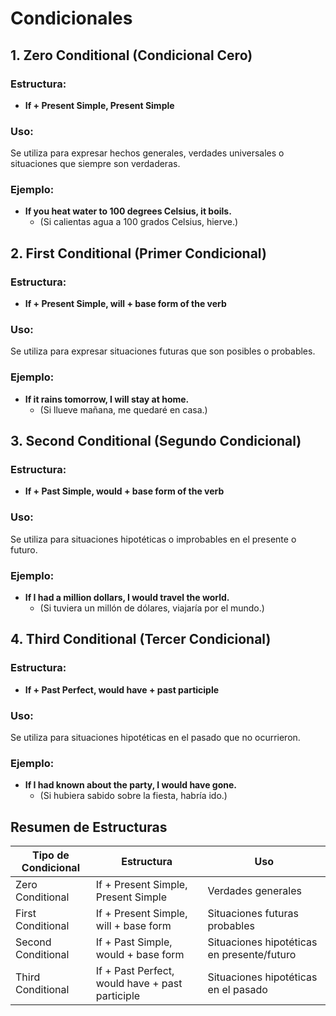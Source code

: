 # Condicionales

## 1. **Zero Conditional (Condicional Cero)**

### Estructura:

- **If + Present Simple, Present Simple**

### Uso:

Se utiliza para expresar hechos generales, verdades universales o situaciones que siempre son verdaderas.

### Ejemplo:

- **If you heat water to 100 degrees Celsius, it boils.**
    - (Si calientas agua a 100 grados Celsius, hierve.)

## 2. **First Conditional (Primer Condicional)**

### Estructura:

- **If + Present Simple, will + base form of the verb**

### Uso:

Se utiliza para expresar situaciones futuras que son posibles o probables.

### Ejemplo:

- **If it rains tomorrow, I will stay at home.**
    - (Si llueve mañana, me quedaré en casa.)

## 3. **Second Conditional (Segundo Condicional)**

### Estructura:

- **If + Past Simple, would + base form of the verb**

### Uso:

Se utiliza para situaciones hipotéticas o improbables en el presente o futuro.

### Ejemplo:

- **If I had a million dollars, I would travel the world.**
    - (Si tuviera un millón de dólares, viajaría por el mundo.)

## 4. **Third Conditional (Tercer Condicional)**

### Estructura:

- **If + Past Perfect, would have + past participle**

### Uso:

Se utiliza para situaciones hipotéticas en el pasado que no ocurrieron.

### Ejemplo:

- **If I had known about the party, I would have gone.**
    - (Si hubiera sabido sobre la fiesta, habría ido.)

## Resumen de Estructuras

| Tipo de Condicional | Estructura | Uso |
| --- | --- | --- |
| Zero Conditional | If + Present Simple, Present Simple | Verdades generales |
| First Conditional | If + Present Simple, will + base form | Situaciones futuras probables |
| Second Conditional | If + Past Simple, would + base form | Situaciones hipotéticas en presente/futuro |
| Third Conditional | If + Past Perfect, would have + past participle | Situaciones hipotéticas en el pasado |